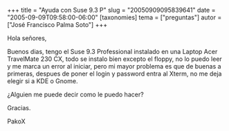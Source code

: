 +++
title = "Ayuda con Suse 9.3 P"
slug = "20050909095839641"
date = "2005-09-09T09:58:00-06:00"
[taxonomies]
tema = ["preguntas"]
autor = ["José Francisco Palma Soto"]
+++

Hola señores,

Buenos dias, tengo el Suse 9.3 Professional instalado en una Laptop Acer
TravelMate 230 CX, todo se instalo bien excepto el floppy, no lo puedo
leer y me marca un error al iniciar, pero mi mayor problema es que de
buenas a primeras, despues de poner el login y password entra al Xterm,
no me deja elegir si a KDE o Gnome.

¿Alguien me puede decir como le puedo hacer?

Gracias.

PakoX

